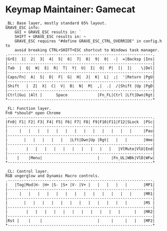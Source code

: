 Keymap Maintainer: Gamecat
==============================================================================

    _BL: Base layer, mostly standard 65% layout.
    GRAVE_ESC info:
        GUI + GRAVE_ESC results in: `
        SHIFT + GRAVE_ESC results in: ~
        GRAVE_ESC requires "#define GRAVE_ESC_CTRL_OVERRIDE" in config.h to
        avoid breaking CTRL+SHIFT+ESC shortcut to Windows task manager.
    .---------------------------------------------------------------.
    |GrE|  1|  2|  3|  4|  5|  6|  7|  8|  9|  0|  -|  =|Backsp |Ins|
    |---------------------------------------------------------------|
    |Tab  |  Q|  W|  E|  R|  T|  Y|  U|  I|  O|  P|  [|  ]|    \|Del|
    |---------------------------------------------------------------|
    |Caps/Fn|  A|  S|  D|  F|  G|  H|  J|  K|  L|  ;|  '|Return |PgU|
    |---------------------------------------------------------------|
    |Shift   |  Z|  X|  C|  V|  B|  N|  M|  ,|  .|  /|Shift |Up |PgD|
    |---------------------------------------------------------------|
    |Ctrl|Gui |Alt |      Space             |Fn_FL|Ctrl |Lft|Dwn|Rgt|
    *---------------------------------------------------------------*

    _FL: Function layer.
    Fn0 *should* open Chrome
    .---------------------------------------------------------------.
    |Fn0| F1| F2| F3| F4| F5| F6| F7| F8| F9|F10|F11|F12|SLock  |PSc|
    |---------------------------------------------------------------|
    |     |   |   |   |   |   |   |   |   |   |   |   |   |     |Pau|
    |---------------------------------------------------------------|
    |       |   |   |   |   |   |Lft|Dwn|Up |Rgt|   |   |       |Hme|
    |---------------------------------------------------------------|
    |        |   |   |   |   |   |   |   |   |   |   |VlMute|VlU|End|
    |---------------------------------------------------------------|
    |    |    |Menu|                        |     |Fn_UL|WBk|VlD|WFw|
    *---------------------------------------------------------------*

    _CL: Control layer.
    RGB ungerglow and Dynamic Macro controls.
    .---------------------------------------------------------------.
    |   |Tog|Mod|H- |H+ |S- |S+ |V- |V+ |   |   |   |   |       |MP1|
    |---------------------------------------------------------------|
    |     |   |   |   |   |   |   |   |   |   |   |   |   |     |MR1|
    |---------------------------------------------------------------|
    |       |   |   |   |   |   |   |   |   |   |   |   |       |MS |
    |---------------------------------------------------------------|
    |        |   |   |   |   |   |   |   |   |   |   |      |   |MR2|
    |---------------------------------------------------------------|
    |Rst |    |    |                        |     |     |   |   |MP2|
    *---------------------------------------------------------------*
